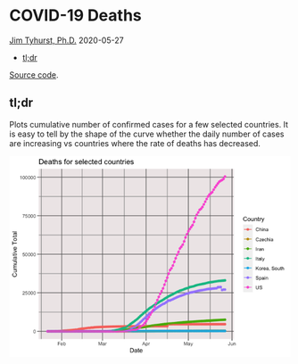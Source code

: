 COVID-19 Deaths
================
[Jim Tyhurst, Ph.D.](https://www.jimtyhurst.com/)
2020-05-27

  - [tl;dr](#tldr)

[Source code](./covid19_deaths.Rmd).

## tl;dr

Plots cumulative number of confirmed cases for a few selected countries.
It is easy to tell by the shape of the curve whether the daily number of
cases are increasing vs countries where the rate of deaths has
decreased.

![](covid19_deaths_files/figure-gfm/total_by_country_summary-1.png)<!-- -->
